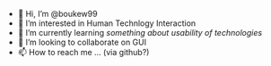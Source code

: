 - 👋 Hi, I’m @boukew99
- 👀 I’m interested in Human Technlogy Interaction
- 🌱 I’m currently learning *something about usability of technologies*
- 💞️ I’m looking to collaborate on GUI
- 📫 How to reach me ... (via github?)

<!---
boukew99/boukew99 is a ✨ special ✨ repository because its `README.md` (this file) appears on your GitHub profile.
You can click the Preview link to take a look at your changes.
--->
